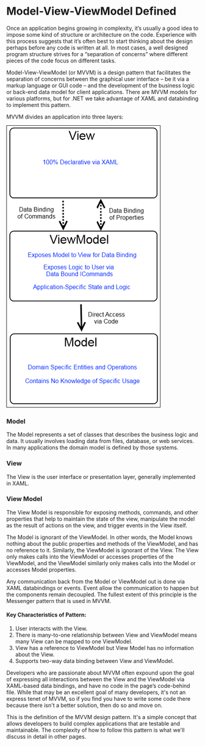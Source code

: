# Model-View-ViewModel Defined

Once an application begins growing in complexity, it’s usually a good idea to impose some kind of structure or architecture on the code. Experience with this process suggests that it’s often best to start thinking about the design perhaps before any code is written at all. In most cases, a well designed program structure strives for a “separation of concerns” where different pieces of the code focus on different tasks.

Model-View-ViewModel (or MVVM) is a design pattern that facilitates the separation of concerns between the graphical user interface – be it via a markup language or GUI code – and the development of the business logic or back-end data model for client applications. There are MVVM models for various platforms, but for .NET we take advantage of XAML and databinding to implement this pattern.

MVVM divides an application into three layers: 

![MVVM Design Diagram](../Images/mvvm-basic.png)

### Model
The Model represents a set of classes that describes the business logic and data. It usually involves loading data from files, database, or web services. In many applications the domain model is defined by those systems.

### View
The View is the user interface or presentation layer, generally implemented in XAML.

### View Model
The View Model is responsible for exposing methods, commands, and other properties that help to maintain the state of the view, manipulate the model as the result of actions on the view, and trigger events in the View itself.

The Model is ignorant of the ViewModel. In other words, the Model knows nothing about the public properties and methods of the ViewModel, and has no reference to it. Similarly, the ViewModel is ignorant of the View. The View only makes calls into the ViewModel or accesses properties of the ViewModel, and the ViewModel similarly only makes calls into the Model or accesses Model properties.

Any communication back from the Model or ViewModel out is done via XAML databindings or events. Event allow the communication to happen but the components remain decoupled. The fullest extent of this principle is the Messenger pattern that is used in MVVM.
 
#### Key Characteristics of Pattern:
1. User interacts with the View.
2. There is many-to-one relationship between View and ViewModel means many View can be mapped to one ViewModel.
3. View has a reference to ViewModel but View Model has no information about the View.
4. Supports two-way data binding between View and ViewModel.

Developers who are passionate about MVVM often expound upon the goal of expressing all interactions between the View and the ViewModel via XAML-based data bindings, and have no code in the page’s code-behind file. While that may be an excellent goal of many developers, it's not an express tenet of MVVM, so if you find you have to write some code there because there isn't a better solution, then do so and move on.

This is the definition of the MVVM design pattern. It's a simple concept that allows developers to build complex applications that are testable and maintainable. The complexity of how to follow this pattern is what we'll discuss in detail in other pages.
